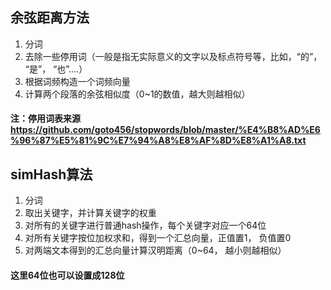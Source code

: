 ## 余弦距离方法
1. 分词
2. 去除一些停用词（一般是指无实际意义的文字以及标点符号等，比如，“的”， “是”， “也”....）
3. 根据词频构造一个词频向量
4. 计算两个段落的余弦相似度（0~1的数值，越大则越相似）
#### 注：停用词表来源 https://github.com/goto456/stopwords/blob/master/%E4%B8%AD%E6%96%87%E5%81%9C%E7%94%A8%E8%AF%8D%E8%A1%A8.txt

## simHash算法
1. 分词
2. 取出关键字，并计算关键字的权重
3. 对所有的关键字进行普通hash操作，每个关键字对应一个64位
4. 对所有关键字按位加权求和，得到一个汇总向量，正值置1， 负值置0
5. 对两端文本得到的汇总向量计算汉明距离（0~64， 越小则越相似）
#### 这里64位也可以设置成128位
